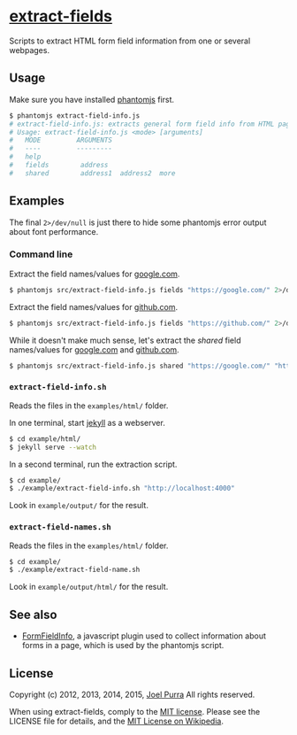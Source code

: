 # [extract-fields](https://github.com/joelpurra/extract-fields)

Scripts to extract HTML form field information from one or several webpages.



## Usage

Make sure you have installed [phantomjs](http://phantomjs.org/) first.

```bash
$ phantomjs extract-field-info.js
# extract-field-info.js: extracts general form field info from HTML pages over HTTP.
# Usage: extract-field-info.js <mode> [arguments]
#   MODE 		 ARGUMENTS
#   ---- 		 ---------
#   help
#   fields 		  address
#   shared 		  address1  address2  more
```



## Examples

The final `2>/dev/null` is just there to hide some phantomjs error output about font performance.


### Command line

Extract the field names/values for [google.com](https://google.com/).

```bash
$ phantomjs src/extract-field-info.js fields "https://google.com/" 2>/dev/null
```

Extract the field names/values for [github.com](https://github.com/).

```bash
$ phantomjs src/extract-field-info.js fields "https://github.com/" 2>/dev/null
```

While it doesn't make much sense, let's extract the *shared* field names/values for [google.com](https://google.com/) and [github.com](https://github.com/).

```bash
$ phantomjs src/extract-field-info.js shared "https://google.com/" "https://github.com/" 2>/dev/null
```


### `extract-field-info.sh`

Reads the files in the `examples/html/` folder.

In one terminal, start [jekyll](http://jekyllrb.com/) as a webserver.

```bash
$ cd example/html/
$ jekyll serve --watch
```

In a second terminal, run the extraction script.

```bash
$ cd example/
$ ./example/extract-field-info.sh "http://localhost:4000"
```

Look in `example/output/` for the result.


### `extract-field-names.sh`

Reads the files in the `examples/html/` folder.

```bash
$ cd example/
$ ./example/extract-field-name.sh
```

Look in `example/output/html/` for the result.



## See also

- [FormFieldInfo](https://github.com/joelpurra/formfieldinfo), a javascript plugin used to collect information about forms in a page, which is used by the phantomjs script.


## License

Copyright (c) 2012, 2013, 2014, 2015, [Joel Purra](http://joelpurra.com/) All rights reserved.

When using extract-fields, comply to the [MIT license](http://joelpurra.mit-license.org/2012-2013). Please see the LICENSE file for details, and the [MIT License on Wikipedia](http://en.wikipedia.org/wiki/MIT_License).
